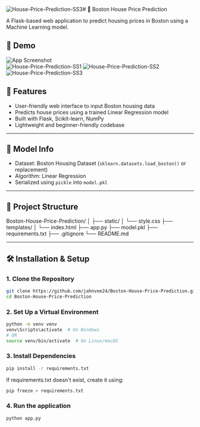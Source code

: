 ![House-Price-Prediction-SS3](https://github.com/user-attachments/assets/a90300b7-8f97-4880-9794-3f78e8ebdd4c)# 🏡 Boston House Price Prediction

A Flask-based web application to predict housing prices in Boston using a Machine Learning model.

## 🚀 Demo

![App Screenshot](https://via.placeholder.com/800x400?text=Boston+Price+Prediction+App+UI)  
![House-Price-Prediction-SS1](https://github.com/user-attachments/assets/d83b5f8d-fbda-4ca0-8eaa-f22a3278fc4e)
![House-Price-Prediction-SS2](https://github.com/user-attachments/assets/c652b379-a8ef-439b-aa53-fd8d67eac76e)
![House-Price-Prediction-SS3](https://github.com/user-attachments/assets/28880d31-a2e5-4900-a452-1e1ce97f12a7)



## 📌 Features

- User-friendly web interface to input Boston housing data
- Predicts house prices using a trained Linear Regression model
- Built with Flask, Scikit-learn, NumPy
- Lightweight and beginner-friendly codebase

---

## 🧠 Model Info

- Dataset: Boston Housing Dataset (`sklearn.datasets.load_boston()` or replacement)
- Algorithm: Linear Regression
- Serialized using `pickle` into `model.pkl`

---

## 📁 Project Structure
Boston-House-Price-Prediction/
│
├── static/
│ └── style.css
├── templates/
│ └── index.html
├── app.py
├── model.pkl
├── requirements.txt
├── .gitignore
└── README.md

---

## 🛠️ Installation & Setup

### 1. Clone the Repository

```bash
git clone https://github.com/jahnvee24/Boston-House-Price-Prediction.git
cd Boston-House-Price-Prediction
```

### 2. Set Up a Virtual Environment
```bash
python -m venv venv
venv\Scripts\activate  # On Windows
# OR
source venv/bin/activate  # On Linux/macOS
```

### 3. Install Dependencies
```bash
pip install -r requirements.txt
```
If requirements.txt doesn't exist, create it using:
```bash
pip freeze > requirements.txt
```

### 4. Run the application
```bash
python app.py
```

